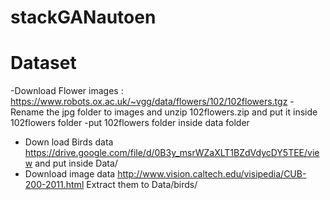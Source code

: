 # stackGANautoen
# Dataset
-Download Flower images : https://www.robots.ox.ac.uk/~vgg/data/flowers/102/102flowers.tgz
-Rename the jpg folder to images and unzip 102flowers.zip and put it inside 102flowers folder
-put 102flowers folder inside data folder
- Down load Birds data https://drive.google.com/file/d/0B3y_msrWZaXLT1BZdVdycDY5TEE/view and put inside Data/
- Download image data http://www.vision.caltech.edu/visipedia/CUB-200-2011.html Extract them to Data/birds/
